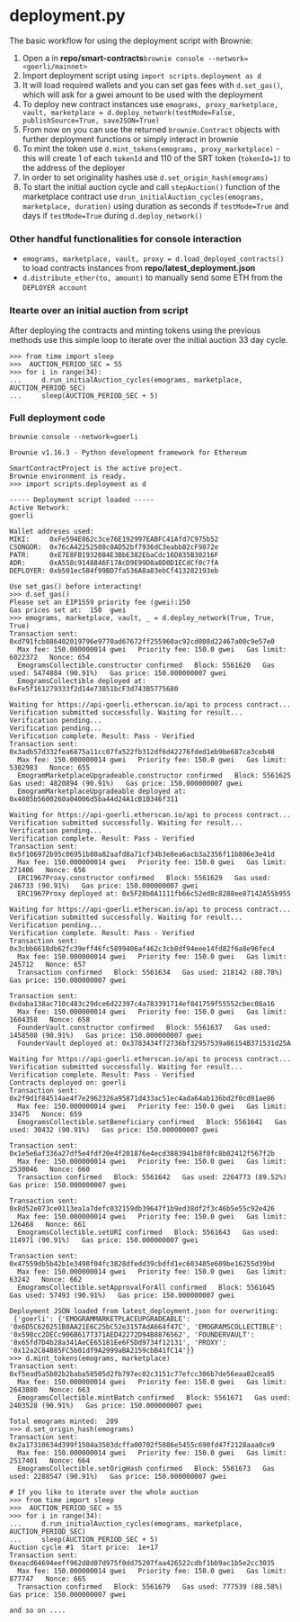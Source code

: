 
# deployment.py

The basic workflow for using the deployment script with Brownie:

 1. Open a in **repo/smart-contracts**`brownie console --network=<goerli/mainnet>`
 2. Import deployment script using `import scripts.deployment as d`
 3. It will load required wallets and you can set gas fees with `d.set_gas()`, which will ask for a gwei amount to be used with the deployment
 4. To deploy new contract instances use `emograms, proxy_marketplace, vault, marketplace = d.deploy_network(testMode=False, publishSource=True, saveJSON=True)`
 5. From now on you can use the returned `brownie.Contract` objects with further deployment functions or simply interact in brownie
 6. To mint the token use `d.mint_tokens(emograms, proxy_marketplace)` - this will create 1 of each `tokenId` and 110 of the SRT token (`tokenId=1)` to the address of the deployer
 7. In order to set originality hashes use `d.set_origin_hash(emograms)`
 8. To start the initial auction cycle and call `stepAuction()` function of the marketplace contract use `drun_initialAuction_cycles(emograms, marketplace, duration)` using duration as seconds if `testMode=True` and days if `testMode=True` during `d.deploy_network()`

### Other handful functionalities for console interaction

 - `emograms, marketplace, vault, proxy = d.load_deployed_contracts()` to load contracts instances from **repo/latest_deployment.json**
 - `d.distribute_ether(to, amount)` to manually send some ETH from the `DEPLOYER account`

### Itearte over an initial auction from script
After deploying the contracts and minting tokens using the previous methods use this simple loop to iterate over the initial auction 33 day cycle.
```
>>> from time import sleep
>>>  AUCTION_PERIOD_SEC = 55
>>> for i in range(34):
...     d.run_initialAuction_cycles(emograms, marketplace, AUCTION_PERIOD_SEC)
...     sleep(AUCTION_PERIOD_SEC + 5)
```
### Full deployment code

```
brownie console --network=goerli

Brownie v1.16.3 - Python development framework for Ethereum

SmartContractProject is the active project.
Brownie environment is ready.
>>> import scripts.deployment as d

----- Deployment script loaded -----
Active Network: 
goerli

Wallet addreses used:
MIKI:     0xFe594E862c3ce76E192997EABFC41Afd7C975b52
CSONGOR:  0x76cA42252508c0AD52bf7936dC3eabb82cF9872e
PATR:     0xE7E8FB1932084E3BbE382EbaCdc16D835B30216F
ADR:      0xA558c9148846F17AcD9E99D8a8D0D1ECdCf0c7fA
DEPLOYER: 0xb501ec584f99BD7fa536A8a83ebCf413282193eb

Use set_gas() before interacting!
>>> d.set_gas()
Please set an EIP1559 priority fee (gwei):150
Gas prices set at:  150  gwei
>>> emograms, marketplace, vault, _ = d.deploy_network(True, True, True)
Transaction sent: 0xd791fcb886402019796e9770ad67672ff255960ac92cd008d22467a00c9e57e0
  Max fee: 150.000000014 gwei   Priority fee: 150.0 gwei   Gas limit: 6022372   Nonce: 654
  EmogramsCollectible.constructor confirmed   Block: 5561620   Gas used: 5474884 (90.91%)   Gas price: 150.000000007 gwei
  EmogramsCollectible deployed at: 0xFe5f161279333f2d14e73851bcF3d743B5775680

Waiting for https://api-goerli.etherscan.io/api to process contract...
Verification submitted successfully. Waiting for result...
Verification pending...
Verification pending...
Verification complete. Result: Pass - Verified
Transaction sent: 0x3adb57d332fea6875a11cc07fa522fb312df6d42276fded1eb9be687ca3ceb48
  Max fee: 150.000000014 gwei   Priority fee: 150.0 gwei   Gas limit: 5302983   Nonce: 655
  EmogramMarketplaceUpgradeable.constructor confirmed   Block: 5561625   Gas used: 4820894 (90.91%)   Gas price: 150.000000007 gwei
  EmogramMarketplaceUpgradeable deployed at: 0x4085b5600260a04006d5ba44d24A1cB1B346f311

Waiting for https://api-goerli.etherscan.io/api to process contract...
Verification submitted successfully. Waiting for result...
Verification pending...
Verification complete. Result: Pass - Verified
Transaction sent: 0x5f106972b95c06951b80a82aafd8a71cf34b3e8ea6acb3a2356f11b806e3e41d
  Max fee: 150.000000014 gwei   Priority fee: 150.0 gwei   Gas limit: 271406   Nonce: 656
  ERC1967Proxy.constructor confirmed   Block: 5561629   Gas used: 246733 (90.91%)   Gas price: 150.000000007 gwei
  ERC1967Proxy deployed at: 0x5F28b0A1111fb66c52ed8c8288ee87142A55b955

Waiting for https://api-goerli.etherscan.io/api to process contract...
Verification submitted successfully. Waiting for result...
Verification pending...
Verification complete. Result: Pass - Verified
Transaction sent: 0x3cbb6618db62fc39eff46fc5899406af462c3cb8df94eee14fd82f6a8e96fec4
  Max fee: 150.000000014 gwei   Priority fee: 150.0 gwei   Gas limit: 245712   Nonce: 657
  Transaction confirmed   Block: 5561634   Gas used: 218142 (88.78%)   Gas price: 150.000000007 gwei

Transaction sent: 0xdaba138ac710c483c29dce6d22397c4a783391714ef841759f55552cbec08a16
  Max fee: 150.000000014 gwei   Priority fee: 150.0 gwei   Gas limit: 1604358   Nonce: 658
  FounderVault.constructor confirmed   Block: 5561637   Gas used: 1458508 (90.91%)   Gas price: 150.000000007 gwei
  FounderVault deployed at: 0x3783434f72736bf32957539a86154B371531d25A

Waiting for https://api-goerli.etherscan.io/api to process contract...
Verification submitted successfully. Waiting for result...
Verification complete. Result: Pass - Verified
Contracts deployed on: goerli
Transaction sent: 0x2f9d1f84514ae4f7e2962326a95871d433ac51ec4ada64ab136bd2f0cd01ae86
  Max fee: 150.000000014 gwei   Priority fee: 150.0 gwei   Gas limit: 33475   Nonce: 659
  EmogramsCollectible.setBeneficiary confirmed   Block: 5561641   Gas used: 30432 (90.91%)   Gas price: 150.000000007 gwei

Transaction sent: 0x1e5e6af336a27df5e4fdf20e4f201876e4ecd3883941b8f0fc8b02412f567f2b
  Max fee: 150.000000014 gwei   Priority fee: 150.0 gwei   Gas limit: 2530046   Nonce: 660
  Transaction confirmed   Block: 5561642   Gas used: 2264773 (89.52%)   Gas price: 150.000000007 gwei

Transaction sent: 0x8d52e073ce0113ea1a7defc032159db39647f1b9ed38df2f3c46b5e55c92e426
  Max fee: 150.000000014 gwei   Priority fee: 150.0 gwei   Gas limit: 126468   Nonce: 661
  EmogramsCollectible.setURI confirmed   Block: 5561643   Gas used: 114971 (90.91%)   Gas price: 150.000000007 gwei

Transaction sent: 0x47559db5b42b1e3498f04fc3828dfedd39cbdfd1ec603485e609be16255d39bd
  Max fee: 150.000000014 gwei   Priority fee: 150.0 gwei   Gas limit: 63242   Nonce: 662
  EmogramsCollectible.setApprovalForAll confirmed   Block: 5561645   Gas used: 57493 (90.91%)   Gas price: 150.000000007 gwei

Deployment JSON loaded from latest_deployment.json for overwriting: 
 {'goerli': {'EMOGRAMMARKETPLACEUPGRADEABLE': '0x6D5C620251B8AA21E6C25bC52e3157AdA664f47C', 'EMOGRAMSCOLLECTIBLE': '0x598cc2DECc906B6177371AED42272D94B8876562', 'FOUNDERVAULT': '0x65fd7D4b28a341AeCE65181Ee6F5Dd9734f12131', 'PROXY': '0x12a2C84B85FC5b01df9A2999aBA2159cbB41fC14'}}
>>> d.mint_tokens(emograms, marketplace)
Transaction sent: 0xf5ead5a5b02b2baba58505d2fb797ec02c3151c77efcc306b7de56eaa02cea85
  Max fee: 150.000000014 gwei   Priority fee: 150.0 gwei   Gas limit: 2643880   Nonce: 663
  EmogramsCollectible.mintBatch confirmed   Block: 5561671   Gas used: 2403528 (90.91%)   Gas price: 150.000000007 gwei

Total emograms minted:  209
>>> d.set_origin_hash(emograms)
Transaction sent: 0x2a17310634d399f1504a3503dcffa00702f5086e5455c690fd47f2128aaa0ce9
  Max fee: 150.000000014 gwei   Priority fee: 150.0 gwei   Gas limit: 2517401   Nonce: 664
  EmogramsCollectible.setOrigHash confirmed   Block: 5561673   Gas used: 2288547 (90.91%)   Gas price: 150.000000007 gwei

# If you like to iterate over the whole auction
>>> from time import sleep
>>>  AUCTION_PERIOD_SEC = 55
>>> for i in range(34):
...     d.run_initialAuction_cycles(emograms, marketplace, AUCTION_PERIOD_SEC)
...     sleep(AUCTION_PERIOD_SEC + 5)
Auction cycle #1  Start price:  1e+17
Transaction sent: 0xeacd64694eeff962d8d07d975f0dd75207faa426522cdbf1bb9ac1b5e2cc3035
  Max fee: 150.000000014 gwei   Priority fee: 150.0 gwei   Gas limit: 877747   Nonce: 665
  Transaction confirmed   Block: 5561679   Gas used: 777539 (88.58%)   Gas price: 150.000000007 gwei

and so on ....
``` 

